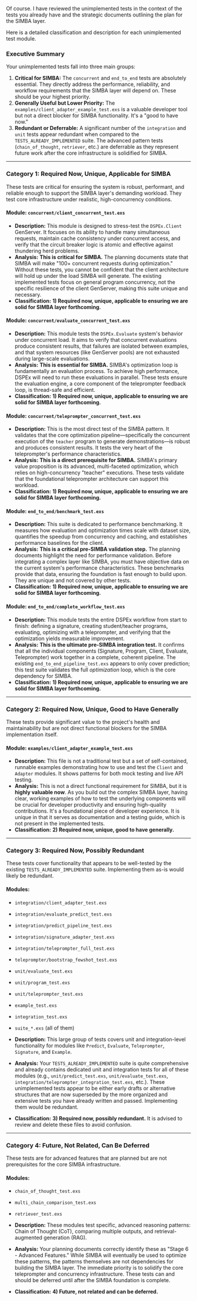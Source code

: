 Of course. I have reviewed the unimplemented tests in the context of the tests you already have and the strategic documents outlining the plan for the SIMBA layer.

Here is a detailed classification and description for each unimplemented test module.

### Executive Summary

Your unimplemented tests fall into three main groups:
1.  **Critical for SIMBA:** The `concurrent` and `end_to_end` tests are absolutely essential. They directly address the performance, reliability, and workflow requirements that the SIMBA layer will depend on. These should be your highest priority.
2.  **Generally Useful but Lower Priority:** The `examples/client_adapter_example_test.exs` is a valuable developer tool but not a direct blocker for SIMBA functionality. It's a "good to have now."
3.  **Redundant or Deferrable:** A significant number of the `integration` and `unit` tests appear redundant when compared to the `TESTS_ALREADY_IMPLEMENTED` suite. The advanced pattern tests (`chain_of_thought`, `retriever`, etc.) are deferrable as they represent future work after the core infrastructure is solidified for SIMBA.

---

### Category 1: Required Now, Unique, Applicable for SIMBA

These tests are critical for ensuring the system is robust, performant, and reliable enough to support the SIMBA layer's demanding workload. They test core infrastructure under realistic, high-concurrency conditions.

#### Module: `concurrent/client_concurrent_test.exs`

*   **Description:** This module is designed to stress-test the `DSPEx.Client` GenServer. It focuses on its ability to handle many simultaneous requests, maintain cache consistency under concurrent access, and verify that the circuit breaker logic is atomic and effective against thundering herd problems.
*   **Analysis:** **This is critical for SIMBA.** The planning documents state that SIMBA will make "100+ concurrent requests during optimization." Without these tests, you cannot be confident that the client architecture will hold up under the load SIMBA will generate. The existing implemented tests focus on general program concurrency, not the specific resilience of the client GenServer, making this suite unique and necessary.
*   **Classification:** **1) Required now, unique, applicable to ensuring we are solid for SIMBA layer forthcoming.**

#### Module: `concurrent/evaluate_concurrent_test.exs`

*   **Description:** This module tests the `DSPEx.Evaluate` system's behavior under concurrent load. It aims to verify that concurrent evaluations produce consistent results, that failures are isolated between examples, and that system resources (like GenServer pools) are not exhausted during large-scale evaluations.
*   **Analysis:** **This is essential for SIMBA.** SIMBA's optimization loop is fundamentally an evaluation process. To achieve high performance, DSPEx will need to run these evaluations in parallel. These tests ensure the evaluation engine, a core component of the teleprompter feedback loop, is thread-safe and efficient.
*   **Classification:** **1) Required now, unique, applicable to ensuring we are solid for SIMBA layer forthcoming.**

#### Module: `concurrent/teleprompter_concurrent_test.exs`

*   **Description:** This is the most direct test of the SIMBA pattern. It validates that the core optimization pipeline—specifically the concurrent execution of the `teacher` program to generate demonstrations—is robust and produces consistent results. It tests the very heart of the teleprompter's performance characteristics.
*   **Analysis:** **This is a direct prerequisite for SIMBA.** SIMBA's primary value proposition is its advanced, multi-faceted optimization, which relies on high-concurrency "teacher" executions. These tests validate that the foundational teleprompter architecture can support this workload.
*   **Classification:** **1) Required now, unique, applicable to ensuring we are solid for SIMBA layer forthcoming.**

#### Module: `end_to_end/benchmark_test.exs`

*   **Description:** This suite is dedicated to performance benchmarking. It measures how evaluation and optimization times scale with dataset size, quantifies the speedup from concurrency and caching, and establishes performance baselines for the client.
*   **Analysis:** **This is a critical pre-SIMBA validation step.** The planning documents highlight the need for performance validation. Before integrating a complex layer like SIMBA, you must have objective data on the current system's performance characteristics. These benchmarks provide that data, ensuring the foundation is fast enough to build upon. They are unique and not covered by other tests.
*   **Classification:** **1) Required now, unique, applicable to ensuring we are solid for SIMBA layer forthcoming.**

#### Module: `end_to_end/complete_workflow_test.exs`

*   **Description:** This module tests the entire DSPEx workflow from start to finish: defining a signature, creating student/teacher programs, evaluating, optimizing with a teleprompter, and verifying that the optimization yields measurable improvement.
*   **Analysis:** **This is the ultimate pre-SIMBA integration test.** It confirms that all the individual components (Signature, Program, Client, Evaluate, Teleprompter) work together in a complete, coherent pipeline. The existing `end_to_end_pipeline_test.exs` appears to only cover prediction; this test suite validates the full *optimization* loop, which is the core dependency for SIMBA.
*   **Classification:** **1) Required now, unique, applicable to ensuring we are solid for SIMBA layer forthcoming.**

---

### Category 2: Required Now, Unique, Good to Have Generally

These tests provide significant value to the project's health and maintainability but are not direct functional blockers for the SIMBA implementation itself.

#### Module: `examples/client_adapter_example_test.exs`

*   **Description:** This file is not a traditional test but a set of self-contained, runnable examples demonstrating how to use and test the `Client` and `Adapter` modules. It shows patterns for both mock testing and live API testing.
*   **Analysis:** This is not a direct functional requirement for SIMBA, but it is **highly valuable now**. As you build out the complex SIMBA layer, having clear, working examples of how to test the underlying components will be crucial for developer productivity and ensuring high-quality contributions. It's a foundational piece of developer experience. It is unique in that it serves as documentation and a testing guide, which is not present in the implemented tests.
*   **Classification:** **2) Required now, unique, good to have generally.**

---

### Category 3: Required Now, Possibly Redundant

These tests cover functionality that appears to be well-tested by the existing `TESTS_ALREADY_IMPLEMENTED` suite. Implementing them as-is would likely be redundant.

#### Modules:
*   `integration/client_adapter_test.exs`
*   `integration/evaluate_predict_test.exs`
*   `integration/predict_pipeline_test.exs`
*   `integration/signature_adapter_test.exs`
*   `integration/teleprompter_full_test.exs`
*   `teleprompter/bootstrap_fewshot_test.exs`
*   `unit/evaluate_test.exs`
*   `unit/program_test.exs`
*   `unit/teleprompter_test.exs`
*   `example_test.exs`
*   `integration_test.exs`
*   `suite_*.exs` (all of them)

*   **Description:** This large group of tests covers unit and integration-level functionality for modules like `Predict`, `Evaluate`, `Teleprompter`, `Signature`, and `Example`.
*   **Analysis:** Your `TESTS_ALREADY_IMPLEMENTED` suite is quite comprehensive and already contains dedicated unit and integration tests for all of these modules (e.g., `unit/predict_test.exs`, `unit/evaluate_test.exs`, `integration/teleprompter_integration_test.exs`, etc.). These unimplemented tests appear to be either early drafts or alternative structures that are now superseded by the more organized and extensive tests you have already written and passed. Implementing them would be redundant.
*   **Classification:** **3) Required now, possibly redundant.** It is advised to review and delete these files to avoid confusion.

---

### Category 4: Future, Not Related, Can Be Deferred

These tests are for advanced features that are planned but are not prerequisites for the core SIMBA infrastructure.

#### Modules:
*   `chain_of_thought_test.exs`
*   `multi_chain_comparison_test.exs`
*   `retriever_test.exs`

*   **Description:** These modules test specific, advanced reasoning patterns: Chain of Thought (CoT), comparing multiple outputs, and retrieval-augmented generation (RAG).
*   **Analysis:** Your planning documents correctly identify these as "Stage 6 - Advanced Features." While SIMBA will eventually be used to optimize these patterns, the patterns themselves are not dependencies for building the SIMBA layer. The immediate priority is to solidify the core teleprompter and concurrency infrastructure. These tests can and should be deferred until after the SIMBA foundation is complete.
*   **Classification:** **4) Future, not related and can be deferred.**